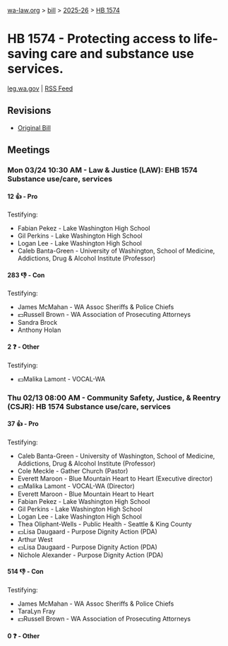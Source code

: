 [wa-law.org](/) > [bill](/bill/) > [2025-26](/bill/2025-26/) > [HB 1574](/bill/2025-26/hb/1574/)

# HB 1574 - Protecting access to life-saving care and substance use services.
[leg.wa.gov](https://app.leg.wa.gov/billsummary?BillNumber=1574&Year=2025&Initiative=false) | [RSS Feed](./rss.xml)

## Revisions
* [Original Bill](1/)

## Meetings
### Mon 03/24 10:30 AM - Law & Justice (LAW): EHB 1574 Substance use/care, services
#### 12 👍 - Pro
Testifying:
* Fabian Pekez - Lake Washington High School
* Gil Perkins - Lake Washington High School
* Logan Lee - Lake Washington High School
* Caleb Banta-Green - University of Washington, School of Medicine, Addictions, Drug & Alcohol Institute (Professor)

#### 283 👎 - Con
Testifying:
* James McMahan - WA Assoc Sheriffs & Police Chiefs
* 💵Russell Brown - WA Association of Prosecuting Attorneys
* Sandra Brock
* Anthony Holan

#### 2 ❓ - Other
Testifying:
* 💵Malika Lamont - VOCAL-WA

### Thu 02/13 08:00 AM - Community Safety, Justice, & Reentry (CSJR): HB 1574 Substance use/care, services
#### 37 👍 - Pro
Testifying:
* Caleb Banta-Green - University of Washington, School of Medicine, Addictions, Drug & Alcohol Institute (Professor)
* Cole Meckle - Gather Church (Pastor)
* Everett Maroon - Blue Mountain Heart to Heart (Executive director)
* 💵Malika Lamont - VOCAL-WA (Director)
* Everett Maroon - Blue Mountain Heart to Heart
* Fabian Pekez - Lake Washington High School
* Gil Perkins - Lake Washington High School
* Logan Lee - Lake Washington High School
* Thea Oliphant-Wells - Public Health - Seattle & King County
* 💵Lisa Daugaard - Purpose Dignity Action (PDA)
* Arthur West
* 💵Lisa Daugaard - Purpose Dignity Action (PDA)
* Nichole Alexander - Purpose Dignity Action (PDA)

#### 514 👎 - Con
Testifying:
* James McMahan - WA Assoc Sheriffs & Police Chiefs
* TaraLyn Fray
* 💵Russell Brown - WA Association of Prosecuting Attorneys

#### 0 ❓ - Other
